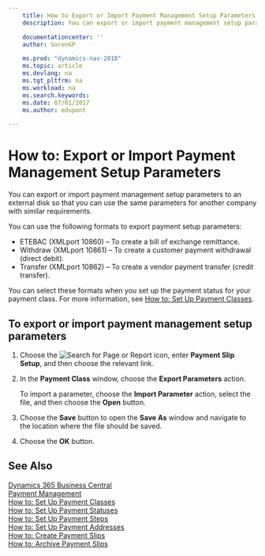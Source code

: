 ```yaml
---
    title: How to Export or Import Payment Management Setup Parameters
    description: You can export or import payment management setup parameters to an external disk so that you can use the same parameters for another company with similar requirements.

    documentationcenter: ''
    author: SorenGP

    ms.prod: "dynamics-nav-2018"
    ms.topic: article
    ms.devlang: na
    ms.tgt_pltfrm: na
    ms.workload: na
    ms.search.keywords:
    ms.date: 07/01/2017
    ms.author: edupont

---
```

# How to: Export or Import Payment Management Setup Parameters
You can export or import payment management setup parameters to an external disk so that you can use the same parameters for another company with similar requirements.  

You can use the following formats to export payment setup parameters:  

- ETEBAC (XMLport 10860) – To create a bill of exchange remittance.  
- Withdraw (XMLport 10861) – To create a customer payment withdrawal (direct debit).  
- Transfer (XMLport 10862) – To create a vendor payment transfer (credit transfer).  

You can select these formats when you set up the payment status for your payment class. For more information, see [How to: Set Up Payment Classes](how-to-set-up-payment-classes.md).  

## To export or import payment management setup parameters  

1.  Choose the ![Search for Page or Report](../../media/ui-search/search_small.png "Search for Page or Report icon") icon, enter **Payment Slip Setup**, and then choose the relevant link.  
2.  In the **Payment Class** window, choose the **Export Parameters** action.  

    To import a parameter, choose the **Import Parameter** action, select the file, and then choose the **Open** button.  

3.  Choose the **Save** button to open the **Save As** window and navigate to the location where the file should be saved.  
4.  Choose the **OK** button.  

## See Also
[Dynamics 365 Business Central](https://docs.microsoft.com/dynamics365/business-central/)  
[Payment Management](payment-management.md)   
 [How to: Set Up Payment Classes](how-to-set-up-payment-classes.md)   
 [How to: Set Up Payment Statuses](how-to-set-up-payment-statuses.md)   
 [How to: Set Up Payment Steps](how-to-set-up-payment-steps.md)   
 [How to: Set Up Payment Addresses](how-to-set-up-payment-addresses.md)   
 [How to: Create Payment Slips](how-to-create-payment-slips.md)   
 [How to: Archive Payment Slips](how-to-archive-payment-slips.md)
